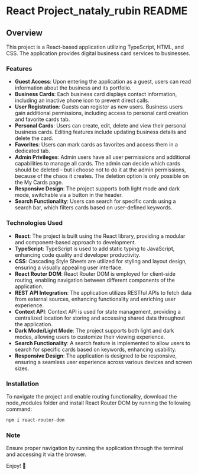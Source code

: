 # React Project_nataly_rubin README

## Overview
This project is a React-based application utilizing TypeScript, HTML, and CSS. The application provides digital business card services to businesses.

### Features
- **Guest Access**: Upon entering the application as a guest, users can read information about the business and its portfolio.
- **Business Cards**: Each business card displays contact information, including an inactive phone icon to prevent direct calls.
- **User Registration**: Guests can register as new users. Business users gain additional permissions, including access to personal card creation and favorite cards tab.
- **Personal Cards**: Users can create, edit, delete and view their personal business cards. Editing features include updating business details and delete the card.
- **Favorites**: Users can mark cards as favorites and access them in a dedicated tab.
- **Admin Privileges**: Admin users have all user permissions and additional capabilities to manage all cards. The admin can decide which cards should be deleted - but i choose not to do it at the admin permissions, because of the chaos it creates. The deletion option is only possible on the My Cards page.
- **Responsive Design**: The project supports both light mode and dark mode, switchable via a button in the header.
- **Search Functionality**: Users can search for specific cards using a search bar, which filters cards based on user-defined keywords.

### Technologies Used
- **React**: The project is built using the React library, providing a modular and component-based approach to development.
- **TypeScript**: TypeScript is used to add static typing to JavaScript, enhancing code quality and developer productivity.
- **CSS**: Cascading Style Sheets are utilized for styling and layout design, ensuring a visually appealing user interface.
- **React Router DOM**: React Router DOM is employed for client-side routing, enabling navigation between different components of the application.
- **REST API Integration**: The application utilizes RESTful APIs to fetch data from external sources, enhancing functionality and enriching user experience.
- **Context API**: Context API is used for state management, providing a centralized location for storing and accessing shared data throughout the application.
- **Dark Mode/Light Mode**: The project supports both light and dark modes, allowing users to customize their viewing experience.
- **Search Functionality**: A search feature is implemented to allow users to search for specific cards based on keywords, enhancing usability.
- **Responsive Design**: The application is designed to be responsive, ensuring a seamless user experience across various devices and screen sizes.

### Installation
To navigate the project and enable routing functionality, download the node_modules folder and install React Router DOM by running the following command:
```bash
npm i react-router-dom
```
### Note
Ensure proper navigation by running the application through the terminal and accessing it via the browser.

Enjoy! 🙂
